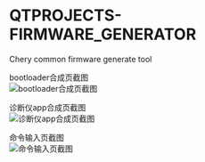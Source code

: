 ﻿# QTPROJECTS-FIRMWARE_GENERATOR
Chery common firmware generate tool

bootloader合成页截图\
![bootloader合成页截图](https://github.com/bingshuizhilian/QTPROJECTS-FIRMWARE_GENERATOR/blob/master/resources/pic1.png)

诊断仪app合成页截图\
![诊断仪app合成页截图](https://github.com/bingshuizhilian/QTPROJECTS-FIRMWARE_GENERATOR/blob/master/resources/pic2.png)

命令输入页截图\
![命令输入页截图](https://github.com/bingshuizhilian/QTPROJECTS-FIRMWARE_GENERATOR/blob/master/resources/pic3.png)

